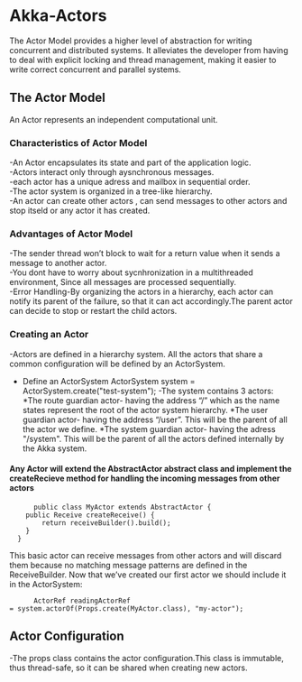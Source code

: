 # Akka-Actors
 The Actor Model provides a higher level of abstraction for writing concurrent and distributed systems.
 It alleviates the developer from having to deal with explicit locking and thread management, making it easier to write correct concurrent and parallel systems. 

 ## The Actor Model
 An Actor represents an independent computational unit.
 ### Characteristics of Actor Model
 
  -An Actor encapsulates its state and part of the application logic.<br>
  -Actors interact only through aysnchronous messages.<br>
  -each actor has a unique adress and mailbox in sequential order.<br>
  -The actor system is organized in a tree-like hierarchy.<br>
  -An actor can create other actors , can send messages to other actors and stop itseld or any actor it has created.<br>

 ### Advantages of Actor Model
 
  -The sender thread won’t block to wait for a return value when it sends a message to another actor. <br>
  -You dont have to worry about sycnhronization in a multithreaded environment, Since all messages are processed sequentially.<br>
  -Error Handling-By organizing the actors in a hierarchy, each actor can notify its parent of the failure, 
  so that it can act accordingly.The parent actor can decide to stop or restart the child actors.<br>

 ### Creating an Actor

 -Actors are defined in a hierarchy system. All the actors that share a common configuration will be defined by an ActorSystem.

 - Define an ActorSystem
      ActorSystem system = ActorSystem.create("test-system");
 -The system contains 3 actors:
    *The route guardian actor- having the address “/” which as the name states represent the root of the actor system hierarchy.
    *The user guardian actor- having the address “/user”. This will be the parent of all the actor we define.
    *The system guardian actor- having the adress "/system". This will be the parent of all the actors defined internally by the Akka system.

#### Any Actor will extend the AbstractActor abstract class and implement the createRecieve method for handling the incoming messages from other actors
          public class MyActor extends AbstractActor {
        public Receive createReceive() {
            return receiveBuilder().build();
        }
      }

   This basic actor can receive messages from other actors and will discard them because no matching message patterns are defined in the ReceiveBuilder.
      Now that we’ve created our first actor we should include it in the ActorSystem:
        
          ActorRef readingActorRef 
    = system.actorOf(Props.create(MyActor.class), "my-actor");


  ## Actor Configuration

   -The props class contains the actor configuration.This class is immutable, thus thread-safe, so it can be shared when creating new actors.


 

 


  
 
